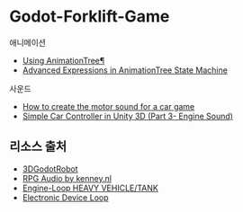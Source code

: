 # Godot-Forklift-Game

애니메이션
- [Using AnimationTree¶](https://docs.godotengine.org/en/stable/tutorials/animation/animation_tree.html)
- [Advanced Expressions in AnimationTree State Machine](https://youtu.be/ZQOgD724eMA?si=TLWIta84zc7A_Sqc)

사운드
- [How to create the motor sound for a car game](https://youtu.be/Ly9fBT2OsA0?si=5Oj92HT1ckT0-wy7)
- [Simple Car Controller in Unity 3D (Part 3- Engine Sound)](https://www.youtube.com/watch?v=VpLKXbqXu20)

## 리소스 출처
- [3DGodotRobot](https://captainripley.itch.io/godot-3d-robot-character)
- [RPG Audio by kenney.nl](https://kenney.nl/assets/rpg-audio)
- [Engine-Loop HEAVY VEHICLE/TANK](https://opengameart.org/content/engine-loop-heavy-vehicletank)
- [Electronic Device Loop](https://opengameart.org/content/electronic-device-loop)

